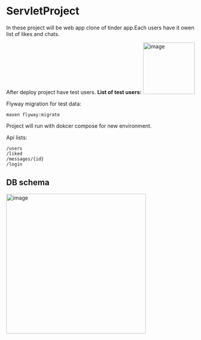 # ServletProject

In these project will be web app clone of tinder app.Each users have it owen list of likes and chats.

After deploy project have test users. **List of test users:**
<img width="138" alt="image" src="https://github.com/3dlfive/ServletProject/assets/29129086/af83efce-a3a4-4fa6-acb6-9480e5f7a317">

Flyway migration for test data:
```
maven flyway:migrate
```

Project will run with dokcer compose for new environment.

Api lists:
```
/users
/liked
/messages/{id}
/login
```

## DB schema
<img width="373" alt="image" src="https://github.com/3dlfive/ServletProject/assets/29129086/742baca7-57eb-4434-a897-a1dba6f7b56d">


